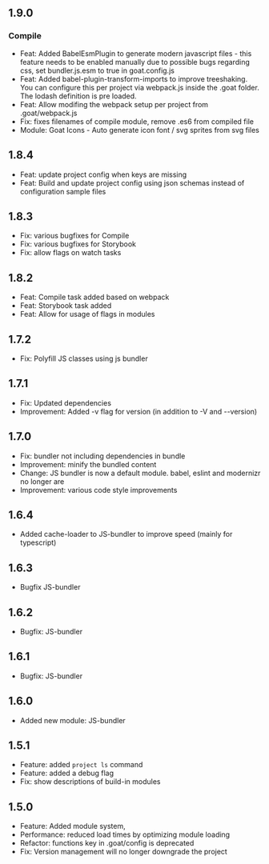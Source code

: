 ## 1.9.0
### Compile
- Feat: Added BabelEsmPlugin to generate modern javascript files - this feature needs to be enabled manually due to possible bugs regarding css, set bundler.js.esm to true in goat.config.js
- Feat: Added babel-plugin-transform-imports to improve treeshaking. You can configure this per project via webpack.js inside the .goat folder. The lodash definition is pre loaded.
- Feat: Allow modifing the webpack setup per project from .goat/webpack.js
- Fix: fixes filenames of compile module, remove .es6 from compiled file
- Module: Goat Icons - Auto generate icon font / svg sprites from svg files 

## 1.8.4
- Feat: update project config when keys are missing
- Feat: Build and update project config using json schemas instead of configuration sample files

## 1.8.3
- Fix: various bugfixes for Compile
- Fix: various bugfixes for Storybook
- Fix: allow flags on watch tasks

## 1.8.2
- Feat: Compile task added based on webpack
- Feat: Storybook task added
- Feat: Allow for usage of flags in modules

## 1.7.2
- Fix: Polyfill JS classes using js bundler

## 1.7.1
- Fix: Updated dependencies
- Improvement: Added -v flag for version (in addition to -V and --version)

## 1.7.0
- Fix: bundler not including dependencies in bundle
- Improvement: minify the bundled content
- Change: JS bundler is now a default module. babel, eslint and modernizr no longer are
- Improvement: various code style improvements

## 1.6.4
- Added cache-loader to JS-bundler to improve speed (mainly for typescript)

## 1.6.3
- Bugfix JS-bundler

## 1.6.2
- Bugfix: JS-bundler

## 1.6.1
- Bugfix: JS-bundler

## 1.6.0
- Added new module: JS-bundler

## 1.5.1
- Feature: added `project ls` command
- Feature: added a debug flag
- Fix: show descriptions of build-in modules

## 1.5.0
- Feature: Added module system, 
- Performance: reduced load times by optimizing module loading
- Refactor: functions key in .goat/config is deprecated
- Fix: Version management will no longer downgrade the project
